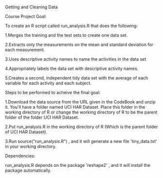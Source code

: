 Getting and Cleaning Data

Course Project Goal:

To create an R script called run_analysis.R that does the following:

1.Merges the training and the test sets to create one data set.

2.Extracts only the measurements on the mean and standard deviation for each measurement.

3.Uses descriptive activity names to name the activities in the data set

4.Appropriately labels the data set with descriptive activity names.

5.Creates a second, independent tidy data set with the average of each variable for each activity and each subject.


Steps to be performed to acheive the final goal:

1.Download the data source from the URL given in the CodeBook and unzip it. You'll have a folder named UCI HAR Dataset. Place this folder in the working directory of R or change the working directory of R to be the parent folder of the folder UCI HAR Dataset.

2.Put run_analysis.R in the working directory of R (Which is the parent folder of UCI HAR Dataset).

3.Run source("run_analysis.R") , and it will generate a new file 'tiny_data.txt' in your working directory.


Dependencies:

run_analysis.R depends on the package 'reshape2' , and it will install the package automatically.
